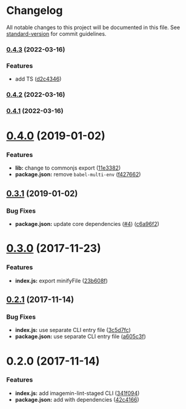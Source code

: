 # Changelog

All notable changes to this project will be documented in this file. See [standard-version](https://github.com/conventional-changelog/standard-version) for commit guidelines.

### [0.4.3](https://github.com/tomchentw/imagemin-lint-staged/compare/v0.4.1...v0.4.3) (2022-03-16)


### Features

* add TS ([d2c4346](https://github.com/tomchentw/imagemin-lint-staged/commit/d2c43465d0487c886e7b1039d11b090321eafc4d))

### [0.4.2](https://github.com/tomchentw/imagemin-lint-staged/compare/v0.4.0...v0.4.2) (2022-03-16)

### [0.4.1](https://github.com/tomchentw/imagemin-lint-staged/compare/v0.4.0...v0.4.1) (2022-03-16)

<a name="0.4.0"></a>
# [0.4.0](https://github.com/tomchentw/imagemin-lint-staged/compare/v0.3.1...v0.4.0) (2019-01-02)


### Features

* **lib:** change to commonjs export ([11e3382](https://github.com/tomchentw/imagemin-lint-staged/commit/11e3382))
* **package.json:** remove `babel-multi-env` ([f427662](https://github.com/tomchentw/imagemin-lint-staged/commit/f427662))



<a name="0.3.1"></a>
## [0.3.1](https://github.com/tomchentw/imagemin-lint-staged/compare/v0.3.0...v0.3.1) (2019-01-02)


### Bug Fixes

* **package.json:** update core dependencies ([#4](https://github.com/tomchentw/imagemin-lint-staged/issues/4)) ([c6a96f2](https://github.com/tomchentw/imagemin-lint-staged/commit/c6a96f2))



<a name="0.3.0"></a>
# [0.3.0](https://github.com/tomchentw/imagemin-lint-staged/compare/v0.2.1...v0.3.0) (2017-11-23)


### Features

* **index.js:** export minifyFile ([23b608f](https://github.com/tomchentw/imagemin-lint-staged/commit/23b608f))



<a name="0.2.1"></a>
## [0.2.1](https://github.com/tomchentw/imagemin-lint-staged/compare/v0.2.0...v0.2.1) (2017-11-14)


### Bug Fixes

* **index.js:** use separate CLI entry file ([3c5d7fc](https://github.com/tomchentw/imagemin-lint-staged/commit/3c5d7fc))
* **package.json:** use separate CLI entry file ([a605c3f](https://github.com/tomchentw/imagemin-lint-staged/commit/a605c3f))



<a name="0.2.0"></a>
# 0.2.0 (2017-11-14)


### Features

* **index.js:** add imagemin-lint-staged CLI ([341f094](https://github.com/tomchentw/imagemin-lint-staged/commit/341f094))
* **package.json:** add with dependencies ([42c4166](https://github.com/tomchentw/imagemin-lint-staged/commit/42c4166))
